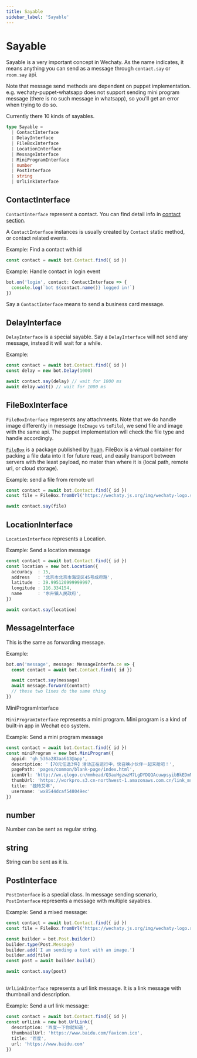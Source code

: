 ```yaml
---
title: Sayable
sidebar_label: 'Sayable'
---
```


# Sayable

Sayable is a very important concept in Wechaty. As the name indicates, it means anything you can send as a message through ```contact.say``` or ```room.say``` api.

Note that message send methods are dependent on puppet implementation. e.g. wechaty-puppet-whatsapp does not support sending mini program message (there is no such message in whatsapp), so you'll get an error when trying to do so.

Currently there 10 kinds of sayables.

```ts
type Sayable =
  | ContactInterface
  | DelayInterface
  | FileBoxInterface
  | LocationInterface
  | MessageInterface
  | MiniProgramInterface
  | number
  | PostInterface
  | string
  | UrlLinkInterface
```

## ContactInterface

```ContactInterface``` represent a contact. You can find detail info in [contact section](./contact).

A ```ContactInterface``` instances is usually created by ```Contact``` static method, or contact related events.

Example: Find a contact with id

```ts
const contact = await bot.Contact.find({ id })
```

Example: Handle contact in login event

```ts
bot.on('login', contact: ContactInterface => {
  console.log(`bot ${contact.name()} logged in!`)
})
```

Say a ```ContactInterface``` means to send a business card message.

## DelayInterface

```DelayInterface``` is a special sayable. Say a ```DelayInterface``` will not send any message, instead it will wait for a while.

Example: 

```ts
const contact = await bot.Contact.find({ id })
const delay = new bot.Delay(1000)

await contact.say(delay) // wait for 1000 ms
await delay.wait() // wait for 1000 ms
```

## FileBoxInterface

```FileBoxInterface``` represents any attachments. Note that we do handle image differently in message (```toImage``` vs ```toFile```), we send file and image with the same api. The puppet implementation will check the file type and handle accordingly.

[```FileBox```](https://github.com/huan/file-box) is a package published by [huan](https://github.com/huan). FileBox is a virtual container for packing a file data into it for future read, and easily transport between servers with the least payload, no mater than where it is (local path, remote url, or cloud storage).

Example: send a file from remote url

```ts
const contact = await bot.Contact.find({ id })
const file = FileBox.fromUrl('https://wechaty.js.org/img/wechaty-logo.svg')

await contact.say(file)
```

## LocationInterface

```LocationInterface``` represents a Location.

Example: Send a location message

```ts
const contact = await bot.Contact.find({ id })
const location = new bot.Location({
  accuracy  : 15,
  address   : '北京市北京市海淀区45号成府路',
  latitude  : 39.995120999999997,
  longitude : 116.334154,
  name      : '东升镇人民政府',
})

await contact.say(location)
```

## MessageInterface

This is the same as forwarding message.

Example:

```ts
bot.on('message', message: MessageInterfa.ce => {
  const contact = await bot.Contact.find({ id })

  await contact.say(message)
  await message.forward(contact)
  // these two lines do the same thing
})
```

MiniProgramInterface

```MiniProgramInterface``` represents a mini program. Mini program is a kind of built-in app in Wechat eco system. 

Example: Send a mini program message

```ts
const contact = await bot.Contact.find({ id })
const miniProgram = new bot.MiniProgram({
  appid: 'gh_536a283aa613@app',
  description: '【70元任选3件】活动正在进行中，快召唤小伙伴一起来抢吧！',
  pagePath: 'pages/common/blank-page/index.html',
  iconUrl: 'http://wx.qlogo.cn/mmhead/Q3auHgzwzM7LgDYDQQAcuwpsyibBkEDmMIWEaxDQXwL8EoLxEicrUyjA/96',
  thumbUrl: 'https://workpro.s3.cn-northwest-1.amazonaws.com.cn/link_msg/17885ce3-ec04-4c09-bef8-5a9f67533595/7c390302-3da8-4cf1-9ce5-19b4ae22ca83.jpg',
  title: '独特艾琳',
  username: 'wx8544dcaf548049ec'
})
```

## number

Number can be sent as regular string.

## string

String can be sent as it is.

## PostInterface

```PostInterface``` is a special class. In message sending scenario, ```PostInterface``` represents a message with multiple sayables. 

Example: Send a mixed message:

```ts
const contact = await bot.Contact.find({ id })
const file = FileBox.fromUrl('https://wechaty.js.org/img/wechaty-logo.svg')

const builder = bot.Post.builder()
builder.type(Post.Message)
builder.add('I am sending a text with an image.')
builder.add(file)
const post = await builder.build()

await contact.say(post)
```

## 

```UrlLinkInterface``` represents a url link message. It is a link message with thumbnail and description.

Example: Send a url link message:

```ts
const contact = await bot.Contact.find({ id })
const urlLink = new bot.UrlLink({
  description: '百度一下你就知道',
  thumbnailUrl: 'https://www.baidu.com/favicon.ico',
  title: '百度',
  url: 'https://www.baidu.com'
})

```
